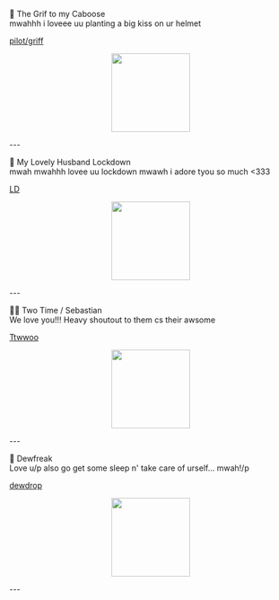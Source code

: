  🧡 The Grif to my Caboose  
mwahhh i loveee uu planting a big kiss on ur helmet  

[pilot/griff](https://gr1ff.straw.page/)
<p align="center">
 <img src="https://media1.tenor.com/m/MySYOwQdBPsAAAAC/rvb-grif.gif" width="140">
</p>
---

 💚 My Lovely Husband Lockdown  
mwah mwahhh lovee uu lockdown mwawh i adore tyou so much <333 

[LD](https://github.com/llock-e)
<p align="center">
 <img src="https://media1.tenor.com/m/7Q-4A8tqaaYAAAAC/lockdown-youre-good.gif" width="140">
</p>
---

 🖤🤍 Two Time / Sebastian  
We love you!!! Heavy shoutout to them cs their awsome 

[Ttwwoo](https://wilt3dsp4wnz.straw.page/)
<p align="center">
 <img src="https://media1.tenor.com/m/MLJ-kIxU9mAAAAAC/two-time-forsaken.gif" width="140">
</p>
---

 💛 Dewfreak   
Love u/p also go get some sleep n' take care of urself... mwah!/p 

[dewdrop](https://www.patreon.com/c/heavyhook/about)
<p align="center">
 <img src="https://media.tenor.com/3h_PZTNDlY8AAAAi/cookie-run-sticker.gif" width="140">
</p>
---
